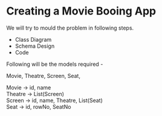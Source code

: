 # Creating a Movie Booing App

We will try to mould the problem in following steps.

* Class Diagram
* Schema Design
* Code

Following will be the models required -

Movie, Theatre, Screen, Seat,

Movie -> id, name <br>
Theatre -> List(Screen) <br>
Screen -> id, name, Theatre, List(Seat) <br>
Seat -> id, rowNo, SeatNo

